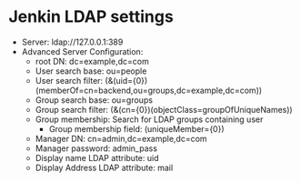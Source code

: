 # Jenkin LDAP settings
- Server: ldap://127.0.0.1:389
- Advanced Server Configuration: 
    - root DN: dc=example,dc=com
    - User search base: ou=people
    - User search filter: (&(uid={0})(memberOf=cn=backend,ou=groups,dc=example,dc=com))
    - Group search base: ou=groups
    - Group search filter: (&(cn={0})(objectClass=groupOfUniqueNames))
    - Group membership: Search for LDAP groups containing user 
        - Group membership field: (uniqueMember={0})
    - Manager DN: cn=admin,dc=example,dc=com
    - Manager password: admin_pass
    - Display name LDAP attribute: uid
    - Display Address LDAP attribute: mail
